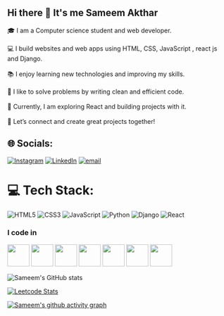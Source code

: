 ## Hi there 👋 It's me Sameem Akthar
🎓 I am a Computer science student and web developer.<br><br>💻 I build websites and web apps using HTML, CSS, JavaScript , react js and Django.<br><br>📚 I enjoy learning new technologies and improving my skills.<br><br>🧩 I like to solve problems by writing clean and efficient code.<br><br>🤖 Currently, I am exploring React and building projects with it.<br><br>🚀 Let’s connect and create great projects together!


## 🌐 Socials:
[![Instagram](https://img.shields.io/badge/Instagram-%23E4405F.svg?logo=Instagram&logoColor=white)](https://www.instagram.com/sameem_._sr/) [![LinkedIn](https://img.shields.io/badge/LinkedIn-%230077B5.svg?logo=linkedin&logoColor=white)](https://www.linkedin.com/in/sameem-akthar-s/) [![email](https://img.shields.io/badge/Email-D14836?logo=gmail&logoColor=white)](mailto:sameemakthar50@gmail.com) 



# 💻 Tech Stack:
![HTML5](https://img.shields.io/badge/html5-%23E34F26.svg?style=for-the-badge&logo=html5&logoColor=white) 
![CSS3](https://img.shields.io/badge/css3-%231572B6.svg?style=for-the-badge&logo=css3&logoColor=white) 
![JavaScript](https://img.shields.io/badge/javascript-%23323330.svg?style=for-the-badge&logo=javascript&logoColor=%23F7DF1E) 
![Python](https://img.shields.io/badge/python-3670A0?style=for-the-badge&logo=python&logoColor=ffdd54) 
![Django](https://img.shields.io/badge/django-%23092E20.svg?style=for-the-badge&logo=django&logoColor=white) 
![React](https://img.shields.io/badge/react-%2320232a.svg?style=for-the-badge&logo=react&logoColor=%2361DAFB)

### I code in
<img height="50" width="50" src="https://img.icons8.com/color/48/000000/python.png" /> 
<img height="50" width="50" src="https://img.icons8.com/color/48/000000/html-5.png" /> 
<img height="50" width="50" src="https://img.icons8.com/color/48/000000/css3.png" />
<img height="50" width="50" src="https://img.icons8.com/color/48/000000/javascript.png"/>
<img height="50" width="50" src="https://img.icons8.com/color/48/000000/mysql-logo.png"/> 
<img height="50" width="50" src="https://img.icons8.com/color/48/000000/mongodb.png"/>
<img height="50" width="50" src="https://img.icons8.com/color/48/000000/react-native.png"/>


![Sameem's GitHub stats](https://github-readme-stats.vercel.app/api?username=SAMEEMAKTHAR&theme=dark&show_icons=true&&hide=issues,contribs)

[![Leetcode Stats](https://leetcard.jacoblin.cool/sameem__cse?ext=contest&theme=dark)](https://leetcode.com/sameem__cse)

[![Sameem's github activity graph](https://github-readme-activity-graph.vercel.app/graph?username=SAMEEMAKTHAR&bg_color=000000&color=ffffff&line=51f565&point=ffffff&area=true&hide_border=true)](https://github.com/ashutosh00710/github-readme-activity-graph)
